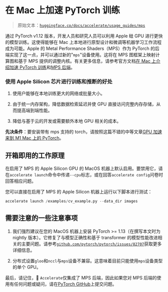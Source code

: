 # 在 Mac 上加速 PyTorch 训练

> 原始文本：[`huggingface.co/docs/accelerate/usage_guides/mps`](https://huggingface.co/docs/accelerate/usage_guides/mps)

通过 PyTorch v1.12 版本，开发人员和研究人员可以利用 Apple 硅 GPU 进行更快的模型训练。这使得能够在 Mac 上本地进行原型设计和微调等机器学习工作流程成为可能。Apple 的 Metal Performance Shaders（MPS）作为 PyTorch 的后端实现了这一点，并可以通过新的"`mps`"设备使用。这将在 MPS 图框架上映射计算图和基于 MPS 提供的调整内核。有关更多信息，请参考官方文档[在 Mac 上介绍加速 PyTorch 训练](https://pytorch.org/blog/introducing-accelerated-pytorch-training-on-mac/)和[MPS 后端](https://pytorch.org/docs/stable/notes/mps.html)。

### 使用 Apple Silicon 芯片进行训练和推断的好处

1.  使用户能够在本地训练更大的网络或批量大小。

1.  由于统一内存架构，降低数据检索延迟并使 GPU 直接访问完整内存存储，从而提高端到端性能。

1.  降低与基于云的开发或需要额外本地 GPU 相关的成本。

**先决条件**：要安装带有 mps 支持的 torch，请按照这篇不错的中等文章[GPU 加速来到 M1 Mac 上的 PyTorch](https://medium.com/towards-data-science/gpu-acceleration-comes-to-pytorch-on-m1-macs-195c399efcc1)。

## 开箱即用的工作原理

在启用了 MPS 的 Apple Silicon GPU 的 MacOS 机器上默认启用。要禁用它，请在`accelerate launch`命令中传递`--cpu`标志，或在回答`accelerate config`问卷时回答相应问题。

您可以直接在启用了 MPS 的 Apple Silicon 机器上运行以下脚本进行测试：

```py
accelerate launch /examples/cv_example.py --data_dir images
```

## 需要注意的一些注意事项

1.  我们强烈建议在您的 MacOS 机器上安装 PyTorch >= 1.13（在撰写本文时为 nightly 版本）。它修复了与模型正确性和基于 transformer 的模型性能改进相关的主要问题。请参考[`github.com/pytorch/pytorch/issues/82707`](https://github.com/pytorch/pytorch/issues/82707)获取更多详细信息。

1.  分布式设置`gloo`和`nccl`与`mps`设备不兼容。这意味着目前只能使用`mps`设备类型的单个 GPU。

最后，请记住，🤗 `Accelerate`仅集成了 MPS 后端，因此如果您对 MPS 后端的使用有任何问题或疑问，请在[PyTorch GitHub](https://github.com/pytorch/pytorch/issues)上提交问题。
